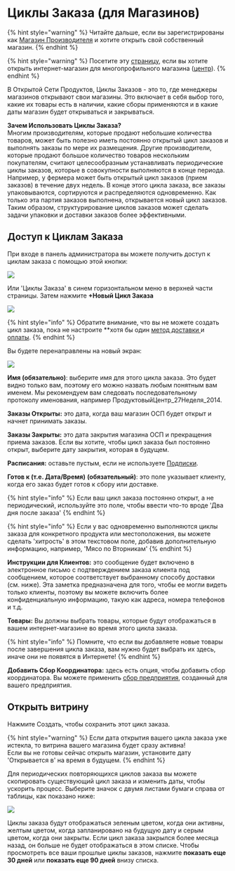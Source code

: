 # Циклы Заказа \(для Магазинов\)

{% hint style="warning" %}
Читайте дальше, если вы зарегистрированы как [Магазин Производителя](../../../your-quick-start-on-ofn-given-who-you-are.md#shop) и хотите открыть свой собственный магазин.
{% endhint %}

{% hint style="warning" %}
Посетите эту [страницу](order-cycles-for-hubs.md), если вы хотите открыть интернет-магазин для многопрофильного магазина \([центр](../../../your-quick-start-on-ofn-given-who-you-are.md#hub)\).
{% endhint %}

В Открытой Сети Продуктов, Циклы Заказов - это то, где менеджеры магазинов открывают свои магазины. Это включает в себя выбор того, какие их товары есть в наличии, какие сборы применяются и в какие даты магазин будет открываться и закрываться.

**Зачем Использовать Циклы Заказа?**  
Многим производителям, которые продают небольшие количества товаров, может быть полезно иметь постоянно открытый цикл заказов и выполнять заказы по мере их размещения. Другие производители, которые продают большое количество товаров нескольким покупателям, считают целесообразным устанавливать периодические циклы заказов, которые в совокупности выполняются в конце периода. Например, у фермера может быть открытый цикл заказов \(прием заказов\) в течение двух недель. В конце этого цикла заказа, все заказы упаковываются, сортируются и распределяются одновременно. Как только эта партия заказов выполнена, открывается новый цикл заказов. Таким образом, структурирование циклов заказов может сделать задачи упаковки и доставки заказов более эффективными.

## Доступ к Циклам Заказа

При входе в панель администратора вы можете получить доступ к циклам заказа с помощью этой кнопки:

![](../../../.gitbook/assets/ordercycledash.jpg)

Или 'Циклы Заказа' в синем горизонтальном меню в верхней части страницы. Затем нажмите **+Новый Цикл Заказа**

![](../../../.gitbook/assets/ordercycle1%20%281%29.jpg)

{% hint style="info" %}
Обратите внимание, что вы не можете создать цикл заказа, пока не настроите \*\*хотя бы один [метод доставки ](../shipping-methods.md)и [оплаты](../payment-methods.md).
{% endhint %}

Вы будете перенаправлены на новый экран:

![](../../../.gitbook/assets/ordercyclep1.jpg)

**Имя \(обязательно\)**: выберите имя для этого цикла заказа. Это будет видно только вам, поэтому его можно назвать любым понятным вам именем. Мы рекомендуем вам следовать последовательному протоколу именования, например ПродуктовыйЦентр\_27Неделя\_2014.

**Заказы Открыты:** это дата, когда ваш магазин ОСП будет открыт и начнет принимать заказы.

**Заказы Закрыты:** это дата закрытия магазина ОСП и прекращения приема заказов. Если вы хотите, чтобы цикл заказа был постоянно открыт, выберите дату закрытия, которая в будущем.

**Расписания:** оставьте пустым, если не используете [Подписки](../../subscriptions/).

**Готов к \(т.е. Дата/Время\)** **\(обязательный\)**: это поле указывает клиенту, когда его заказ будет готов к сбору или доставке.

{% hint style="info" %}
Если ваш цикл заказа постоянно открыт, а не периодический, используйте это поле, чтобы ввести что-то вроде 'Два дня после заказа'
{% endhint %}

{% hint style="info" %}
Если у вас одновременно выполняются циклы заказа для конкретного продукта или местоположения, вы можете сделать 'хитрость' в этом текстовом поле, добавив дополнительную информацию, например, 'Мясо по Вторникам'
{% endhint %}

**Инструкции для Клиентов:** это сообщение будет включено в электронное письмо с подтверждением заказа клиента под сообщением, которое соответствует выбранному способу доставки \(см. ниже\). Эта заметка предназначена для того, чтобы ее могли видеть только клиенты, поэтому вы можете включить более конфиденциальную информацию, такую как адреса, номера телефонов и т.д.

**Товары:** Вы должны выбрать товары, которые будут отображаться в вашем интернет-магазине во время этого цикла заказа.

{% hint style="info" %}
Помните, что если вы добавляете новые товары после завершения цикла заказа, вам нужно будет выбрать их здесь, иначе они не появятся в Интернете!
{% endhint %}

**Добавить Сбор Координатора:** здесь есть опция, чтобы добавить сбор координатора. Вы можете применить [сбор предприятия](../enterprise-fees.md), созданный для вашего предприятия.

## Открыть витрину

Нажмите Создать, чтобы сохранить этот цикл заказа.

{% hint style="warning" %}
Если дата открытия вашего цикла заказа уже истекла, то витрина вашего магазина будет сразу активна!  
Если вы не готовы сейчас открыть магазин, установите дату 'Открывается в' на время в будущем.
{% endhint %}

Для периодических повторяющихся циклов заказа вы можете скопировать существующий цикл заказа и изменить даты, чтобы ускорить процесс. Выберите значок с двумя листами бумаги справа от таблицы, как показано ниже:

![](../../../.gitbook/assets/occpy%20%281%29.jpg)

Циклы заказа будут отображаться зеленым цветом, когда они активны, желтым цветом, когда запланировано на будущую дату и серым цветом, когда они закрыты. Если цикл заказа закрылся более месяца назад, он больше не будет отображаться в этом списке. Чтобы просмотреть все ваши прошлые циклы заказов, нажмите **показать еще 30 дней** или **показать еще 90 дней** внизу списка.

